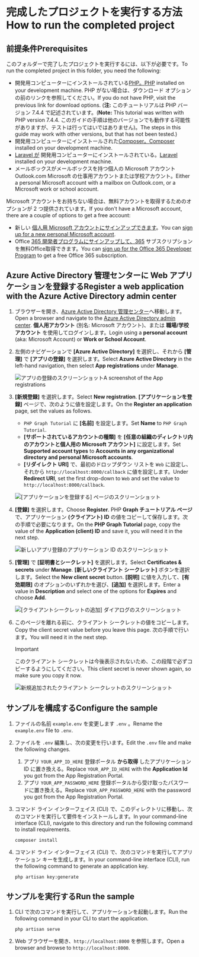 # <a name="how-to-run-the-completed-project"></a><span data-ttu-id="812a7-101">完成したプロジェクトを実行する方法</span><span class="sxs-lookup"><span data-stu-id="812a7-101">How to run the completed project</span></span>

## <a name="prerequisites"></a><span data-ttu-id="812a7-102">前提条件</span><span class="sxs-lookup"><span data-stu-id="812a7-102">Prerequisites</span></span>

<span data-ttu-id="812a7-103">このフォルダーで完了したプロジェクトを実行するには、以下が必要です。</span><span class="sxs-lookup"><span data-stu-id="812a7-103">To run the completed project in this folder, you need the following:</span></span>

- <span data-ttu-id="812a7-104">開発用コンピューターにインストールされている[PHP。](http://php.net/downloads.php)</span><span class="sxs-lookup"><span data-stu-id="812a7-104">[PHP](http://php.net/downloads.php) installed on your development machine.</span></span> <span data-ttu-id="812a7-105">PHP がない場合は、ダウンロード オプションの前のリンクを参照してください。</span><span class="sxs-lookup"><span data-stu-id="812a7-105">If you do not have PHP, visit the previous link for download options.</span></span> <span data-ttu-id="812a7-106">(**注:** このチュートリアルは PHP バージョン 7.4.4 で記述されています。</span><span class="sxs-lookup"><span data-stu-id="812a7-106">(**Note:** This tutorial was written with PHP version 7.4.4.</span></span> <span data-ttu-id="812a7-107">このガイドの手順は他のバージョンでも動作する可能性がありますが、テストは行ってはいではありません)。</span><span class="sxs-lookup"><span data-stu-id="812a7-107">The steps in this guide may work with other versions, but that has not been tested.)</span></span>
- <span data-ttu-id="812a7-108">開発用コンピューターにインストールされた[Composer。](https://getcomposer.org/)</span><span class="sxs-lookup"><span data-stu-id="812a7-108">[Composer](https://getcomposer.org/) installed on your development machine.</span></span>
- <span data-ttu-id="812a7-109">[Laravel が](https://laravel.com/) 開発用コンピューターにインストールされている。</span><span class="sxs-lookup"><span data-stu-id="812a7-109">[Laravel](https://laravel.com/) installed on your development machine.</span></span>
- <span data-ttu-id="812a7-110">メールボックスがメールボックスを持つ個人の Microsoft アカウントOutlook.com Microsoft の仕事用アカウントまたは学校アカウント。</span><span class="sxs-lookup"><span data-stu-id="812a7-110">Either a personal Microsoft account with a mailbox on Outlook.com, or a Microsoft work or school account.</span></span>

<span data-ttu-id="812a7-111">Microsoft アカウントをお持ちない場合は、無料アカウントを取得するためのオプションが 2 つ提供されています。</span><span class="sxs-lookup"><span data-stu-id="812a7-111">If you don't have a Microsoft account, there are a couple of options to get a free account:</span></span>

- <span data-ttu-id="812a7-112">新しい [個人用 Microsoft アカウントにサインアップできます](https://signup.live.com/signup?wa=wsignin1.0&rpsnv=12&ct=1454618383&rver=6.4.6456.0&wp=MBI_SSL_SHARED&wreply=https://mail.live.com/default.aspx&id=64855&cbcxt=mai&bk=1454618383&uiflavor=web&uaid=b213a65b4fdc484382b6622b3ecaa547&mkt=E-US&lc=1033&lic=1)。</span><span class="sxs-lookup"><span data-stu-id="812a7-112">You can [sign up for a new personal Microsoft account](https://signup.live.com/signup?wa=wsignin1.0&rpsnv=12&ct=1454618383&rver=6.4.6456.0&wp=MBI_SSL_SHARED&wreply=https://mail.live.com/default.aspx&id=64855&cbcxt=mai&bk=1454618383&uiflavor=web&uaid=b213a65b4fdc484382b6622b3ecaa547&mkt=E-US&lc=1033&lic=1).</span></span>
- <span data-ttu-id="812a7-113">Office [365 開発者プログラムにサインアップして、365](https://developer.microsoft.com/office/dev-program) サブスクリプションを無料Office取得できます。</span><span class="sxs-lookup"><span data-stu-id="812a7-113">You can [sign up for the Office 365 Developer Program](https://developer.microsoft.com/office/dev-program) to get a free Office 365 subscription.</span></span>

## <a name="register-a-web-application-with-the-azure-active-directory-admin-center"></a><span data-ttu-id="812a7-114">Azure Active Directory 管理センターに Web アプリケーションを登録する</span><span class="sxs-lookup"><span data-stu-id="812a7-114">Register a web application with the Azure Active Directory admin center</span></span>

1. <span data-ttu-id="812a7-115">ブラウザーを開き、[Azure Active Directory 管理センター](https://aad.portal.azure.com)へ移動します。</span><span class="sxs-lookup"><span data-stu-id="812a7-115">Open a browser and navigate to the [Azure Active Directory admin center](https://aad.portal.azure.com).</span></span> <span data-ttu-id="812a7-116">**個人用アカウント** (別名: Microsoft アカウント)、または **職場/学校アカウント** を使用してログインします。</span><span class="sxs-lookup"><span data-stu-id="812a7-116">Login using a **personal account** (aka: Microsoft Account) or **Work or School Account**.</span></span>

1. <span data-ttu-id="812a7-117">左側のナビゲーションで **[Azure Active Directory]** を選択し、それから **[管理]** で **[アプリの登録]** を選択します。</span><span class="sxs-lookup"><span data-stu-id="812a7-117">Select **Azure Active Directory** in the left-hand navigation, then select **App registrations** under **Manage**.</span></span>

    ![<span data-ttu-id="812a7-118">アプリの登録のスクリーンショット</span><span class="sxs-lookup"><span data-stu-id="812a7-118">A screenshot of the App registrations</span></span> ](/tutorial/images/aad-portal-app-registrations.png)

1. <span data-ttu-id="812a7-119">**[新規登録]** を選択します。</span><span class="sxs-lookup"><span data-stu-id="812a7-119">Select **New registration**.</span></span> <span data-ttu-id="812a7-120">**[アプリケーションを登録]** ページで、次のように値を設定します。</span><span class="sxs-lookup"><span data-stu-id="812a7-120">On the **Register an application** page, set the values as follows.</span></span>

    - <span data-ttu-id="812a7-121">`PHP Graph Tutorial` に **[名前]** を設定します。</span><span class="sxs-lookup"><span data-stu-id="812a7-121">Set **Name** to `PHP Graph Tutorial`.</span></span>
    - <span data-ttu-id="812a7-122">**[サポートされているアカウントの種類]** を **[任意の組織のディレクトリ内のアカウントと個人用の Microsoft アカウント]** に設定します。</span><span class="sxs-lookup"><span data-stu-id="812a7-122">Set **Supported account types** to **Accounts in any organizational directory and personal Microsoft accounts**.</span></span>
    - <span data-ttu-id="812a7-123">**[リダイレクト URI]** で、最初のドロップダウン リストを `Web` に設定し、それから `http://localhost:8000/callback` に値を設定します。</span><span class="sxs-lookup"><span data-stu-id="812a7-123">Under **Redirect URI**, set the first drop-down to `Web` and set the value to `http://localhost:8000/callback`.</span></span>

    ![[アプリケーションを登録する] ページのスクリーンショット](/tutorial/images/aad-register-an-app.png)

1. <span data-ttu-id="812a7-125">**[登録]** を選択します。</span><span class="sxs-lookup"><span data-stu-id="812a7-125">Choose **Register**.</span></span> <span data-ttu-id="812a7-126">PHP **Graph チュートリアル ページ** で、アプリケーション **(クライアント) ID** の値をコピーして保存します。次の手順で必要になります。</span><span class="sxs-lookup"><span data-stu-id="812a7-126">On the **PHP Graph Tutorial** page, copy the value of the **Application (client) ID** and save it, you will need it in the next step.</span></span>

    ![新しいアプリ登録のアプリケーション ID のスクリーンショット](/tutorial/images/aad-application-id.png)

1. <span data-ttu-id="812a7-128">**[管理]** で **[証明書とシークレット]** を選択します。</span><span class="sxs-lookup"><span data-stu-id="812a7-128">Select **Certificates & secrets** under **Manage**.</span></span> <span data-ttu-id="812a7-129">**[新しいクライアント シークレット]** ボタンを選択します。</span><span class="sxs-lookup"><span data-stu-id="812a7-129">Select the **New client secret** button.</span></span> <span data-ttu-id="812a7-130">**[説明]** に値を入力して、**[有効期限]** のオプションのいずれかを選び、**[追加]** を選択します。</span><span class="sxs-lookup"><span data-stu-id="812a7-130">Enter a value in **Description** and select one of the options for **Expires** and choose **Add**.</span></span>

    ![[クライアントシークレットの追加] ダイアログのスクリーンショット](/tutorial/images/aad-new-client-secret.png)

1. <span data-ttu-id="812a7-132">このページを離れる前に、クライアント シークレットの値をコピーします。</span><span class="sxs-lookup"><span data-stu-id="812a7-132">Copy the client secret value before you leave this page.</span></span> <span data-ttu-id="812a7-133">次の手順で行います。</span><span class="sxs-lookup"><span data-stu-id="812a7-133">You will need it in the next step.</span></span>

    > [!IMPORTANT]
    > <span data-ttu-id="812a7-134">このクライアント シークレットは今後表示されないため、この段階で必ずコピーするようにしてください。</span><span class="sxs-lookup"><span data-stu-id="812a7-134">This client secret is never shown again, so make sure you copy it now.</span></span>

    ![新規追加されたクライアント シークレットのスクリーンショット](/tutorial/images/aad-copy-client-secret.png)

## <a name="configure-the-sample"></a><span data-ttu-id="812a7-136">サンプルを構成する</span><span class="sxs-lookup"><span data-stu-id="812a7-136">Configure the sample</span></span>

1. <span data-ttu-id="812a7-137">ファイルの名前 `example.env` を変更します `.env` 。</span><span class="sxs-lookup"><span data-stu-id="812a7-137">Rename the `example.env` file to `.env`.</span></span>
1. <span data-ttu-id="812a7-138">ファイルを `.env` 編集し、次の変更を行います。</span><span class="sxs-lookup"><span data-stu-id="812a7-138">Edit the `.env` file and make the following changes.</span></span>
    1. <span data-ttu-id="812a7-139">アプリ `YOUR_APP_ID_HERE` 登録ポータル **から取得** したアプリケーション ID に置き換える。</span><span class="sxs-lookup"><span data-stu-id="812a7-139">Replace `YOUR_APP_ID_HERE` with the **Application Id** you got from the App Registration Portal.</span></span>
    1. <span data-ttu-id="812a7-140">アプリ `YOUR_APP_PASSWORD_HERE` 登録ポータルから受け取ったパスワードに置き換える。</span><span class="sxs-lookup"><span data-stu-id="812a7-140">Replace `YOUR_APP_PASSWORD_HERE` with the password you got from the App Registration Portal.</span></span>
1. <span data-ttu-id="812a7-141">コマンド ライン インターフェイス (CLI) で、このディレクトリに移動し、次のコマンドを実行して要件をインストールします。</span><span class="sxs-lookup"><span data-stu-id="812a7-141">In your command-line interface (CLI), navigate to this directory and run the following command to install requirements.</span></span>

    ```Shell
    composer install
    ```

1. <span data-ttu-id="812a7-142">コマンド ライン インターフェイス (CLI) で、次のコマンドを実行してアプリケーション キーを生成します。</span><span class="sxs-lookup"><span data-stu-id="812a7-142">In your command-line interface (CLI), run the following command to generate an application key.</span></span>

    ```Shell
    php artisan key:generate
    ```

## <a name="run-the-sample"></a><span data-ttu-id="812a7-143">サンプルを実行する</span><span class="sxs-lookup"><span data-stu-id="812a7-143">Run the sample</span></span>

1. <span data-ttu-id="812a7-144">CLI で次のコマンドを実行して、アプリケーションを起動します。</span><span class="sxs-lookup"><span data-stu-id="812a7-144">Run the following command in your CLI to start the application.</span></span>

    ```Shell
    php artisan serve
    ```

1. <span data-ttu-id="812a7-145">Web ブラウザーを開き、`http://localhost:8000` を参照します。</span><span class="sxs-lookup"><span data-stu-id="812a7-145">Open a browser and browse to `http://localhost:8000`.</span></span>
